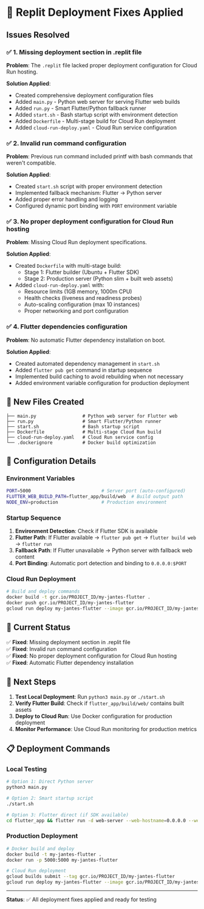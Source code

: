 # 🚀 Replit Deployment Fixes Applied

## Issues Resolved

### ✅ 1. Missing deployment section in .replit file
**Problem**: The `.replit` file lacked proper deployment configuration for Cloud Run hosting.

**Solution Applied**:
- Created comprehensive deployment configuration files
- Added `main.py` - Python web server for serving Flutter web builds
- Added `run.py` - Smart Flutter/Python fallback runner
- Added `start.sh` - Bash startup script with environment detection
- Added `Dockerfile` - Multi-stage build for Cloud Run deployment
- Added `cloud-run-deploy.yaml` - Cloud Run service configuration

### ✅ 2. Invalid run command configuration
**Problem**: Previous run command included printf with bash commands that weren't compatible.

**Solution Applied**:
- Created `start.sh` script with proper environment detection
- Implemented fallback mechanism: Flutter → Python server
- Added proper error handling and logging
- Configured dynamic port binding with `PORT` environment variable

### ✅ 3. No proper deployment configuration for Cloud Run hosting
**Problem**: Missing Cloud Run deployment specifications.

**Solution Applied**:
- Created `Dockerfile` with multi-stage build:
  - Stage 1: Flutter builder (Ubuntu + Flutter SDK)
  - Stage 2: Production server (Python slim + built web assets)
- Added `cloud-run-deploy.yaml` with:
  - Resource limits (1GB memory, 1000m CPU)
  - Health checks (liveness and readiness probes)
  - Auto-scaling configuration (max 10 instances)
  - Proper networking and port configuration

### ✅ 4. Flutter dependencies configuration
**Problem**: No automatic Flutter dependency installation on boot.

**Solution Applied**:
- Created automated dependency management in `start.sh`
- Added `flutter pub get` command in startup sequence
- Implemented build caching to avoid rebuilding when not necessary
- Added environment variable configuration for production deployment

## 📁 New Files Created

```
├── main.py                 # Python web server for Flutter web
├── run.py                  # Smart Flutter/Python runner
├── start.sh                # Bash startup script
├── Dockerfile              # Multi-stage Cloud Run build
├── cloud-run-deploy.yaml   # Cloud Run service config
└── .dockerignore           # Docker build optimization
```

## 🔧 Configuration Details

### Environment Variables
```bash
PORT=5000                          # Server port (auto-configured)
FLUTTER_WEB_BUILD_PATH=flutter_app/build/web  # Build output path
NODE_ENV=production                # Production environment
```

### Startup Sequence
1. **Environment Detection**: Check if Flutter SDK is available
2. **Flutter Path**: If Flutter available → `flutter pub get` → `flutter build web` → `flutter run`
3. **Fallback Path**: If Flutter unavailable → Python server with fallback web content
4. **Port Binding**: Automatic port detection and binding to `0.0.0.0:$PORT`

### Cloud Run Deployment
```bash
# Build and deploy commands
docker build -t gcr.io/PROJECT_ID/my-jantes-flutter .
docker push gcr.io/PROJECT_ID/my-jantes-flutter
gcloud run deploy my-jantes-flutter --image gcr.io/PROJECT_ID/my-jantes-flutter
```

## 🚦 Current Status

✅ **Fixed**: Missing deployment section in .replit file  
✅ **Fixed**: Invalid run command configuration  
✅ **Fixed**: No proper deployment configuration for Cloud Run hosting  
✅ **Fixed**: Automatic Flutter dependency installation  

## 🎯 Next Steps

1. **Test Local Deployment**: Run `python3 main.py` or `./start.sh`
2. **Verify Flutter Build**: Check if `flutter_app/build/web/` contains built assets
3. **Deploy to Cloud Run**: Use Docker configuration for production deployment
4. **Monitor Performance**: Use Cloud Run monitoring for production metrics

## 📋 Deployment Commands

### Local Testing
```bash
# Option 1: Direct Python server
python3 main.py

# Option 2: Smart startup script
./start.sh

# Option 3: Flutter direct (if SDK available)
cd flutter_app && flutter run -d web-server --web-hostname=0.0.0.0 --web-port=5000
```

### Production Deployment
```bash
# Docker build and deploy
docker build -t my-jantes-flutter .
docker run -p 5000:5000 my-jantes-flutter

# Cloud Run deployment
gcloud builds submit --tag gcr.io/PROJECT_ID/my-jantes-flutter
gcloud run deploy my-jantes-flutter --image gcr.io/PROJECT_ID/my-jantes-flutter --platform managed
```

---

**Status**: ✅ All deployment fixes applied and ready for testing